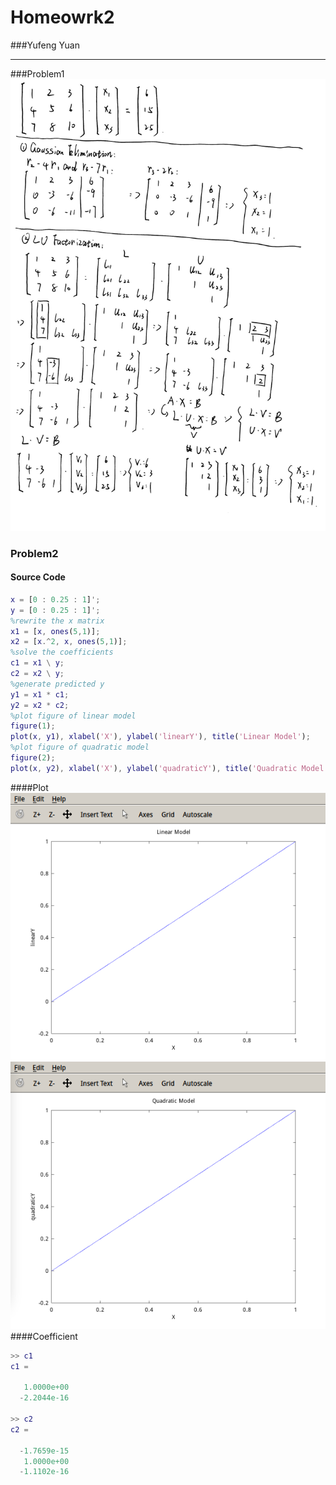 # Homeowrk2
###Yufeng Yuan

- - -

###Problem1
![p1.jpg](./p1.jpg)

### Problem2
#### Source Code
```matlab
x = [0 : 0.25 : 1]';
y = [0 : 0.25 : 1]';
%rewrite the x matrix
x1 = [x, ones(5,1)];
x2 = [x.^2, x, ones(5,1)];
%solve the coefficients
c1 = x1 \ y;
c2 = x2 \ y;
%generate predicted y
y1 = x1 * c1;
y2 = x2 * c2;
%plot figure of linear model
figure(1);
plot(x, y1), xlabel('X'), ylabel('linearY'), title('Linear Model');
%plot figure of quadratic model
figure(2);
plot(x, y2), xlabel('X'), ylabel('quadraticY'), title('Quadratic Model');
```
####Plot
![](linear.png)
![](quadratic.png)
####Coefficient
```matlab
>> c1
c1 =

   1.0000e+00
  -2.2044e-16

>> c2
c2 =

  -1.7659e-15
   1.0000e+00
  -1.1102e-16

```
